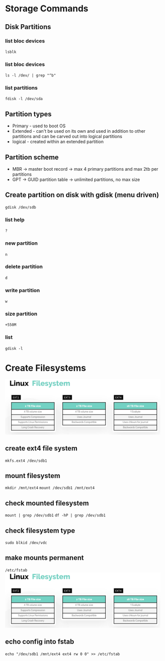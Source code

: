 # Storage Commands
## Disk Partitions
### list bloc devices
`lsblk`
### list bloc devices
`ls -l /dev/ | grep "^b"`
### list partitions
`fdisk -l /dev/sda`
## Partition types
* Primary - used to boot OS
* Extended - can't be used on its own and used in addition to other partitions and can be carved out into logical partitions
* logical - created within an extended partition
## Partition scheme
* MBR -> master boot record ->  max 4 primary partitions and max 2tb per partitions
* GPT -> GUID partition table -> unlimited partitions, no max size
## Create partition on disk with gdisk (menu driven)
`gdisk /dev/sdb`
### list help
`?`
### new partition
`n`
### delete partition
`d`
### write partition
`w`
### size partition
`+550M`
### list
`gdisk -l`

# Create Filesystems
![linux filesysystem](/images/linux_filesystem.png)
## create ext4 file system
`mkfs.ext4 /dev/sdb1`
## mount filesystem
`mkdir /mnt/ext4`
`mount /dev/sdb1 /mnt/ext4`
## check mounted filesystem
`mount | grep /dev/sdb1`
`df -hP | grep /dev/sdb1`
## check filesystem type
`sudo blkid /dev/vdc`
## make mounts permanent
`/etc/fstab`
![linux filesysystem](/images/linux_filesystem.png)
## echo config into fstab
`echo "/dev/sdb1 /mnt/ext4 ext4 rw 0 0" >> /etc/fstab`


 